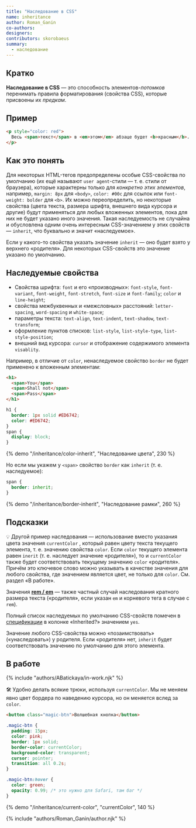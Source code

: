 ```yaml
---
title: "Наследование в CSS"
name: inheritance
author: Roman_Ganin
co-authors:
designers:
contributors: skorobaeus
summary:
  - наследование
---
```


## Кратко

**Наследование в CSS** — это способность элементов-_потомков_ перенимать правила форматирования (свойства CSS), которые присвоены их _предкам_.

## Пример

```html
<p style="color: red">
  Весь <span>текст</span> в <em>этом</em> абзаце будет <b>красным</b>.
</p>
```

## Как это понять

Для некоторых HTML-тегов предопределены особые CSS-свойства по умолчанию (их ещё называют `user agent`-стили — т. е. стили от браузера), которые характерны только для _конкретно этих элементов_, например, `margin: 8px` для `<body>`, `color: #00c` для ссылок или `font-weight: bolder` для `<b>`. Их можно переопределить, но некоторые свойства (цвета текста, размера шрифта, внешнего вида курсора и другие) будут применяться для любых вложенных элементов, пока для них не будет указано иного значения. Такая наследуемость не случайна и обусловлена одним очень интересным CSS-значением у этих свойств — `inherit`, что буквально и значит «наследуемое».

Если у какого-то свойства указать значение `inherit` — оно будет взято у верхнего «родителя». Для некоторых CSS-свойств это значение указано по умолчанию.

## Наследуемые свойства

- Свойства шрифта: `font` и его «производных»: `font-style`, `font-variant`, `font-weight`, `font-stretch`, `font-size` и `font-family`; `color` и `line-height`;
- свойства межбуквенных и «межсловных» расстояний: `letter-spacing`, `word-spacing` и `white-space`;
- параметры текста: `text-align`, `text-indent`, `text-shadow`, `text-transform`;
- оформление пунктов списков: `list-style`, `list-style-type`, `list-style-position`;
- внешний вид курсора: `cursor` и отображение содержимого элемента `visablity`.

Например, в отличие от `color`, ненаследуемое свойство `border` не будет применено к вложенным элементам:

```html
<h1>
  <span>You</span>
  <span>Shall not</span>
  <span>Pass</span>
</h1>
```

```css
h1 {
  border: 1px solid #ED6742;
  color: #ED6742;
}
span {
  display: block;
}
```

{% demo "/inheritance/color-inherit", "Наследование цвета", 230 %}

Но если мы укажем у `<span>` свойство `border` как `inherit` (т. е. наследуемое):

```css
span {
  border: inherit;
}
```

{% demo "/inheritance/border-inherit", "Наследование рамки", 260 %}

## Подсказки

💡 Другой пример наследования — использование вместо указания цвета значения `currentColor` , который равен цвету текста текущего элемента, т. е. значению свойства `color`. Если `color` текущего элемента равен `inerit` (т. е. наследует значение «родителя»), то и `currentColor` также будет соответствовать текущему значению `color` «родителя». Причём это ключевое слово можно указывать в качестве значения для любого свойства, где значением является цвет, не только для `color`. См. раздел «В работе».

Значения [**rem / em**](/css/doka/rem-em) — также частный случай наследования кратного размера текста («родителя», если указан `em` и корневого тега в случае с `rem`).

Полный список наследуемых по умолчанию CSS-свойств помечен в [спецификации](https://www.w3.org/TR/CSS22/propidx.html) в колонке «Inherited?» значением `yes`.

Значение любого CSS-свойства можно «позаимствовать» («унаследовать») у родителя. Если «родителя» нет, `inherit` будет соответствовать значению по умолчанию для этого элемента.

## В работе

{% include "authors/ABatickaya/in-work.njk" %}

🛠 Удобно делать всякие трюки, используя `currentColor`. Мы не меняем явно цвет бордера по наведению курсора, но он меняется вслед за `color`.

```html
<button class="magic-btn">Волшебная кнопка</button>
```

```css
.magic-btn {
  padding: 15px;
  color: pink;
  border: 1px solid;
  border-color: currentColor;
  background-color: transparent;
  cursor: pointer;
  transition: all 0.2s;
}

.magic-btn:hover {
  color: green;
  opacity: 0.99; /* это нужно для Safari, там баг */
}
```

{% demo "/inheritance/current-color", "currentColor", 140 %}

{% include "authors/Roman_Ganin/author.njk" %}
